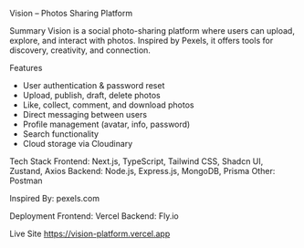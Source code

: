 Vision – Photos Sharing Platform

Summary
Vision is a social photo-sharing platform where users can upload, explore, and interact with photos. Inspired by Pexels, it offers tools for discovery, creativity, and connection.

Features
- User authentication & password reset
- Upload, publish, draft, delete photos
- Like, collect, comment, and download photos
- Direct messaging between users
- Profile management (avatar, info, password)
- Search functionality
- Cloud storage via Cloudinary

Tech Stack
Frontend: Next.js, TypeScript, Tailwind CSS, Shadcn UI, Zustand, Axios
Backend: Node.js, Express.js, MongoDB, Prisma
Other: Postman

Inspired By: pexels.com

Deployment
Frontend: Vercel
Backend: Fly.io

Live Site
https://vision-platform.vercel.app
